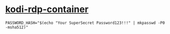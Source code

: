 # [kodi-rdp-container][project]

```shell
PASSWORD_HASH="$(echo "Your SuperSecret Password123!!!" | mkpasswd -P0 -msha512)"
```

[project]: https://hub.docker.com/r/nedix/kodi-rdp
